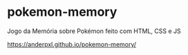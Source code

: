# pokemon-memory
Jogo da Memória sobre Pokémon feito com HTML, CSS e JS

https://anderpxl.github.io/pokemon-memory/
